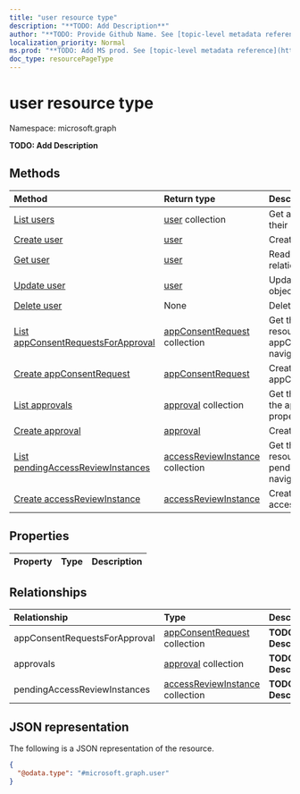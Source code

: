 ```yaml
---
title: "user resource type"
description: "**TODO: Add Description**"
author: "**TODO: Provide Github Name. See [topic-level metadata reference](https://msgo.azurewebsites.net/add/document/guidelines/metadata.html#topic-level-metadata)**"
localization_priority: Normal
ms.prod: "**TODO: Add MS prod. See [topic-level metadata reference](https://msgo.azurewebsites.net/add/document/guidelines/metadata.html#topic-level-metadata)**"
doc_type: resourcePageType
---
```


# user resource type

Namespace: microsoft.graph

**TODO: Add Description**

## Methods
|Method|Return type|Description|
|:---|:---|:---|
|[List users](../api/user-list.md)|[user](../resources/user.md) collection|Get a list of the [user](../resources/user.md) objects and their properties.|
|[Create user](../api/user-create.md)|[user](../resources/user.md)|Create a new [user](../resources/user.md) object.|
|[Get user](../api/user-get.md)|[user](../resources/user.md)|Read the properties and relationships of a [user](../resources/user.md) object.|
|[Update user](../api/user-update.md)|[user](../resources/user.md)|Update the properties of a [user](../resources/user.md) object.|
|[Delete user](../api/user-delete.md)|None|Deletes a [user](../resources/user.md) object.|
|[List appConsentRequestsForApproval](../api/user-list-appconsentrequestsforapproval.md)|[appConsentRequest](../resources/appconsentrequest.md) collection|Get the appConsentRequest resources from the appConsentRequestsForApproval navigation property.|
|[Create appConsentRequest](../api/user-post-appconsentrequestsforapproval.md)|[appConsentRequest](../resources/appconsentrequest.md)|Create a new appConsentRequest object.|
|[List approvals](../api/user-list-approvals.md)|[approval](../resources/approval.md) collection|Get the approval resources from the approvals navigation property.|
|[Create approval](../api/user-post-approvals.md)|[approval](../resources/approval.md)|Create a new approval object.|
|[List pendingAccessReviewInstances](../api/user-list-pendingaccessreviewinstances.md)|[accessReviewInstance](../resources/accessreviewinstance.md) collection|Get the accessReviewInstance resources from the pendingAccessReviewInstances navigation property.|
|[Create accessReviewInstance](../api/user-post-pendingaccessreviewinstances.md)|[accessReviewInstance](../resources/accessreviewinstance.md)|Create a new accessReviewInstance object.|

## Properties
|Property|Type|Description|
|:---|:---|:---|

## Relationships
|Relationship|Type|Description|
|:---|:---|:---|
|appConsentRequestsForApproval|[appConsentRequest](../resources/appconsentrequest.md) collection|**TODO: Add Description**|
|approvals|[approval](../resources/approval.md) collection|**TODO: Add Description**|
|pendingAccessReviewInstances|[accessReviewInstance](../resources/accessreviewinstance.md) collection|**TODO: Add Description**|

## JSON representation
The following is a JSON representation of the resource.
<!-- {
  "blockType": "resource",
  "keyProperty": "id",
  "@odata.type": "microsoft.graph.user",
  "baseType": "",
  "openType": false
}
-->
``` json
{
  "@odata.type": "#microsoft.graph.user"
}
```

